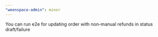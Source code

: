 ```yaml
---
"weenspace-admin": minor
---
```


You can run e2e for updating order with non-manual refunds in status draft/failure
